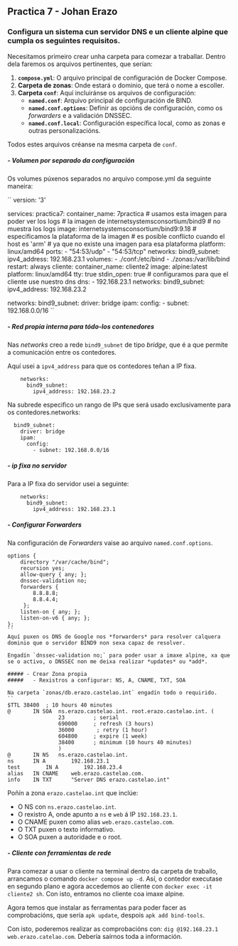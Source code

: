 ## Practica 7 - Johan Erazo

### Configura un sistema cun servidor DNS e un cliente alpine que cumpla os seguintes requisitos.

Necesitamos primeiro crear unha carpeta para comezar a traballar. Dentro dela faremos os arquivos pertinentes, que serían:

1. **`compose.yml`**: O arquivo principal de configuración de Docker Compose.
2. **Carpeta de zonas**: Onde estará o dominio, que terá o nome a escoller.
3. **Carpeta `conf`**: Aquí incluiránse os arquivos de configuración:
   - **`named.conf`**: Arquivo principal de configuración de BIND.
   - **`named.conf.options`**: Definir as opcións de configuración, como os *forwarders* e a validación DNSSEC.
   - **`named.conf.local`**: Configuración específica local, como as zonas e outras personalizacións.

Todos estes arquivos créanse na mesma carpeta de `conf`.

##### - Volumen por separado da configuración

Os volumes púxenos separados no arquivo compose.yml da seguinte maneira:

``
version: '3'

services:
  practica7:
    container_name: 7practica
    # usamos esta imagen para poder ver los logs
    # la imagen de internetsystemsconsortium/bind9
    # no muestra los logs
    image: internetsystemsconsortium/bind9:9.18
    # especificamos la plataforma de la imagen
    # es posible conflicto cuando el host es 'arm'
    # ya que no existe una imagen para esa plataforma
    platform: linux/amd64
    ports:
      - "54:53/udp"
      - "54:53/tcp"
    networks:
      bind9_subnet:
        ipv4_address: 192.168.23.1
    volumes:
      - ./conf:/etc/bind
      - ./zonas:/var/lib/bind
    restart: always
  cliente:
    container_name: cliente2
    image: alpine:latest
    platform: linux/amd64
    tty: true
    stdin_open: true
    # configuramos para que el cliente use nuestro dns
    dns:
      - 192.168.23.1
    networks:
      bind9_subnet:
        ipv4_address: 192.168.23.2
    
networks:
  bind9_subnet:
    driver: bridge
    ipam:
      config:
        - subnet: 192.168.0.0/16
``

##### - Red propia interna para tódo-los contenedores

Nas *networks* creo a rede `bind9_subnet` de tipo *bridge*, que é a que permite a comunicación entre os contedores.

Aquí usei a `ipv4_address` para que os contedores teñan a IP fixa.
```
    networks:
      bind9_subnet:
        ipv4_address: 192.168.23.2
```
Na subrede especifico un rango de IPs que será usado exclusivamente para os contedores.networks:
```  
  bind9_subnet:
    driver: bridge
    ipam:
      config:
        - subnet: 192.168.0.0/16
```
##### - ip fixa no servidor

Para a IP fixa do servidor usei a seguinte:
```
    networks:
      bind9_subnet:
        ipv4_address: 192.168.23.1 
```
##### - Configurar Forwarders

Na configuración de *Forwarders* vaise ao arquivo `named.conf.options`.
```
options {
	directory "/var/cache/bind";
	recursion yes;
	allow-query { any; };
	dnssec-validation no;
	forwarders {
	 	8.8.8.8;
		8.8.4.4;
	 };
	listen-on { any; };
	listen-on-v6 { any; };
};
``
Aquí puxen os DNS de Google nos *forwarders* para resolver calquera dominio que o servidor BIND9 non sexa capaz de resolver.

Engadín `dnssec-validation no;` para poder usar a imaxe alpine, xa que se o activo, o DNSSEC non me deixa realizar *updates* ou *add*.

##### - Crear Zona propia
#####   - Rexistros a configurar: NS, A, CNAME, TXT, SOA

Na carpeta `zonas/db.erazo.castelao.int` engadín todo o requirido.
``
$TTL 38400	; 10 hours 40 minutes
@		IN SOA	ns.erazo.castelao.int. root.erazo.castelao.int. (
				23         ; serial
				690000     ; refresh (3 hours)
				36000       ; retry (1 hour)
				604800     ; expire (1 week)
				38400      ; minimum (10 hours 40 minutes)
				)
@		IN NS	ns.erazo.castelao.int.
ns		IN A		192.168.23.1
test		IN A		192.168.23.4
alias	IN CNAME	web.erazo.castelao.com.
info	IN TXT		"Server DNS erazo.castelao.int"
```
Poñín a zona `erazo.castelao.int` que inclúe:

- O NS con `ns.erazo.castelao.int`.
- O rexistro A, onde apunto a `ns` e `web` á IP `192.168.23.1`.
- O CNAME puxen como alias `web.erazo.castelao.com`.
- O TXT puxen o texto informativo.
- O SOA puxen a autoridade e o root.

##### - Cliente con ferramientas de rede

Para comezar a usar o cliente na terminal dentro da carpeta de traballo, arrancamos o comando `docker compose up -d`. Así, o contedor executase en segundo plano e agora accedemos ao cliente con `docker exec -it cliente2 sh`. Con isto, entramos no cliente coa imaxe alpine.

Agora temos que instalar as ferramentas para poder facer as comprobacións, que sería `apk update`, despois `apk add bind-tools`.

Con isto, poderemos realizar as comprobacións con: `dig @192.168.23.1 web.erazo.catelao.com`. Debería saírnos toda a información.
